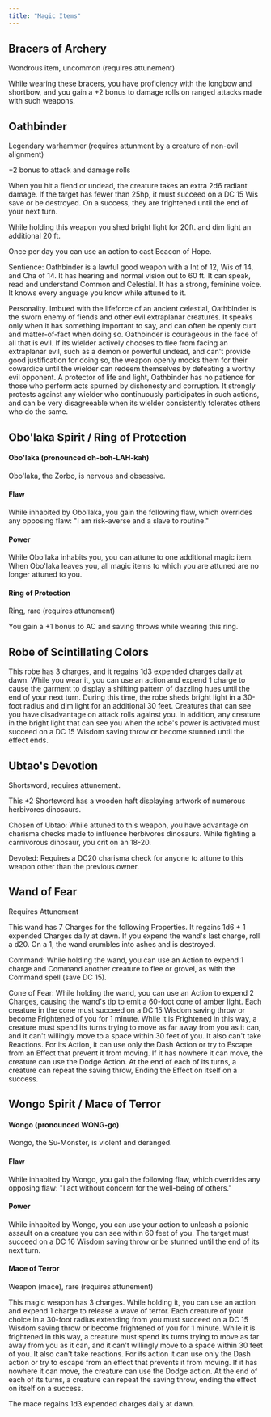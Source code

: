 ```yaml
---
title: "Magic Items"
---
```



Bracers of Archery
------------------
Wondrous item, uncommon (requires attunement)

While wearing these bracers, you have proficiency with the longbow and shortbow, and you gain a +2 bonus to damage rolls on ranged attacks made with such weapons.


Oathbinder
----------
Legendary warhammer (requires attunment by a creature of non-evil alignment)

+2 bonus to attack and damage rolls

When you hit a fiend or undead, the creature takes an extra 2d6 radiant damage. If the target has fewer than 25hp, it must succeed on a DC 15 Wis save or be destroyed. On a success, they are frightened until the end of your next turn.

While holding this weapon you shed bright light for 20ft. and dim light an additional 20 ft.

Once per day you can use an action to cast Beacon of Hope.

Sentience: Oathbinder is a lawful good weapon with a Int of 12, Wis of 14, and Cha of 14. It has hearing and normal vision out to 60 ft. It can speak, read and understand Common and Celestial. It has a strong, feminine voice. It knows every anguage you know while attuned to it.

Personality. Imbued with the lifeforce of an ancient celestial, Oathbinder is the sworn enemy of fiends and other evil extraplanar creatures. It speaks only when it has something important to say, and can often be openly curt and matter-of-fact when doing so. Oathbinder is courageous in the face of all that is evil. If its wielder actively chooses to flee from facing an extraplanar evil, such as a demon or powerful undead, and can't provide good justification for doing so, the weapon openly mocks them for their cowardice until the wielder can redeem themselves by defeating a worthy evil opponent. A protector of life and light, Oathbinder has no patience for those who perform acts spurned by dishonesty and corruption. It strongly protests against any wielder who continuously participates in such actions, and can be very disagreeable when its wielder consistently tolerates others who do the same.


Obo'laka Spirit / Ring of Protection
------------------------------------
#### Obo'laka (pronounced oh-boh-LAH-kah)
Obo'laka, the Zorbo, is nervous and obsessive.

#### Flaw
While inhabited by Obo'laka, you gain the following flaw, which overrides any opposing flaw: "I am risk-averse and a slave to routine."

#### Power
While Obo'laka inhabits you, you can attune to one additional magic item. When Obo'laka leaves you, all magic items to which you are attuned are no longer attuned to you.

#### Ring of Protection
Ring, rare (requires attunement)

You gain a +1 bonus to AC and saving throws while wearing this ring.


Robe of Scintillating Colors
----------------------------
This robe has 3 charges, and it regains 1d3 expended charges daily at dawn. While you wear it, you can use an action and expend 1 charge to cause the garment to display a shifting pattern of dazzling hues until the end of your next turn. During this time, the robe sheds bright light in a 30-foot radius and dim light for an additional 30 feet. Creatures that can see you have disadvantage on attack rolls against you. In addition, any creature in the bright light that can see you when the robe's power is activated must succeed on a DC 15 Wisdom saving throw or become stunned until the effect ends.


Ubtao's Devotion
----------------
Shortsword, requires attunement.

This +2 Shortsword has a wooden haft displaying artwork of numerous herbivores dinosaurs.

Chosen of Ubtao: While attuned to this weapon, you have advantage on charisma checks made to influence herbivores dinosaurs. While fighting a carnivorous dinosaur, you crit on an 18-20.

Devoted: Requires a DC20 charisma check for anyone to attune to this weapon other than the previous owner.


Wand of Fear
------------
Requires Attunement

This wand has 7 Charges for the following Properties. It regains 1d6 + 1 expended Charges daily at dawn. If you expend the wand's last charge, roll a d20. On a 1, the wand crumbles into ashes and is destroyed.

Command: While holding the wand, you can use an Action to expend 1 charge and Command another creature to flee or grovel, as with the Command spell (save DC 15).

Cone of Fear: While holding the wand, you can use an Action to expend 2 Charges, causing the wand's tip to emit a 60-foot cone of amber light. Each creature in the cone must succeed on a DC 15 Wisdom saving throw or become Frightened of you for 1 minute. While it is Frightened in this way, a creature must spend its turns trying to move as far away from you as it can, and it can't willingly move to a space within 30 feet of you. It also can't take Reactions. For its Action, it can use only the Dash Action or try to Escape from an Effect that prevent it from moving. If it has nowhere it can move, the creature can use the Dodge Action. At the end of each of its turns, a creature can repeat the saving throw, Ending the Effect on itself on a success.


Wongo Spirit / Mace of Terror
-----------------------------
#### Wongo (pronounced WONG-go)
Wongo, the Su-Monster, is violent and deranged.

#### Flaw
While inhabited by Wongo, you gain the following flaw, which overrides any opposing flaw: "I act without concern for the well-being of others."

#### Power
While inhabited by Wongo, you can use your action to unleash a psionic assault on a creature you can see within 60 feet of you. The target must succeed on a DC 16 Wisdom saving throw or be stunned until the end of its next turn.

#### Mace of Terror
Weapon (mace), rare (requires attunement)

This magic weapon has 3 charges. While holding it, you can use an action and expend 1 charge to release a wave of terror. Each creature of your choice in a 30-foot radius extending from you must succeed on a DC 15 Wisdom saving throw or become frightened of you for 1 minute. While it is frightened in this way, a creature must spend its turns trying to move as far away from you as it can, and it can't willingly move to a space within 30 feet of you. It also can't take reactions. For its action it can use only the Dash action or try to escape from an effect that prevents it from moving. If it has nowhere it can move, the creature can use the Dodge action. At the end of each of its turns, a creature can repeat the saving throw, ending the effect on itself on a success.

The mace regains 1d3 expended charges daily at dawn.
